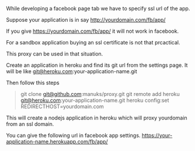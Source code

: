 While developing a facebook page tab we have to specify ssl url of the app. 

Suppose your application is in say
http://yourdomain.com/fb/app/

If you give https://yourdomain.com/fb/app/ it will not work in facebook.

For a sandbox application buying an ssl certificate is not that prcactical.

This proxy can be used in that situation.

Create an application in heroku and find its git url from the settings page. 
It will be like git@heroku.com:your-application-name.git

Then follow this steps

>    git clone git@github.com:manuks/proxy.git
>    git remote add heroku git@heroku.com:your-application-name.git
>    heroku config:set REDIRECTHOST=yourdomain.com

This will create a nodejs application in heroku which will proxy yourdomain from an ssl domain.

You can give the following url in facebook app settings.
https://your-application-name.herokuapp.com/fb/app/

